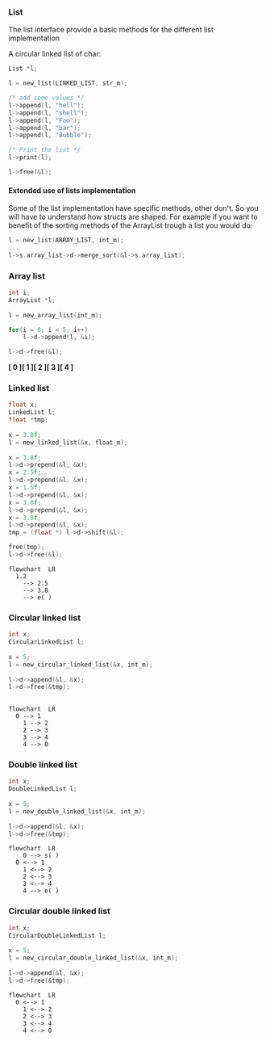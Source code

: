 
### List
The list interface provide a basic methods for the different list implementation

A circular linked list of char:
```c
List *l;

l = new_list(LINKED_LIST, str_m);

/* add some values */
l->append(l, "hell");
l->append(l, "shell");
l->append(l, "Foo");
l->append(l, "bar");
l->append(l, "Bubble");

/* Print the list */
l->print(l);

l->free(&l);
```

#### Extended use of lists implementation
Some of the list implementation have specific methods, other don't. So you will have to understand how structs are shaped. For example if you want to benefit of the sorting methods of the ArrayList trough a list you would do:
```c
l = new_list(ARRAY_LIST, int_m);
...
l->s.array_list->d->merge_sort(&l->s.array_list);
```

### Array list



```c  
int i;  
ArrayList *l;  
  
l = new_array_list(int_m);

for(i = 0; i < 5; i++)
	l->d->append(l, &i);

l->d->free(&l);
```  

**[ 0 ][ 1 ][ 2 ][ 3 ][ 4 ]**

### Linked list

```c  
float x;  
LinkedList l;
float *tmp;
  
x = 3.8f;  
l = new_linked_list(&x, float_m);  
  
x = 3.8f;
l->d->prepend(&l, &x);  
x = 2.5f;
l->d->prepend(&l, &x);
x = 1.5f;
l->d->prepend(&l, &x);
x = 3.8f;
l->d->prepend(&l, &x);  
x = 3.8f;
l->d->prepend(&l, &x);  
tmp = (float *) l->d->shift(&l);

free(tmp);
l->d->free(&l);  
```  

```mermaid
flowchart  LR
  1.2
	--> 2.5
	--> 3.8
	--> e( )
```

### Circular linked list

```c  
int x;  
CircularLinkedList l;  
  
x = 5;  
l = new_circular_linked_list(&x, int_m);  
  
l->d->append(&l, &x);  
l->d->free(&tmp);  
  
```  
```mermaid
flowchart  LR
  0 --> 1
	1 --> 2
	2 --> 3
	3 --> 4
	4 --> 0
```

### Double linked list

```c  
int x;  
DoubleLinkedList l;  
  
x = 5;  
l = new_double_linked_list(&x, int_m);
  
l->d->append(&l, &x);  
l->d->free(&tmp);  
```  
```mermaid
flowchart  LR
	0 --> s( )
  0 <--> 1
	1 <--> 2
	2 <--> 3
	3 <--> 4
	4 --> e( )
```

### Circular double linked list


```c  
int x;  
CircularDoubleLinkedList l;  
  
x = 5;  
l = new_circular_double_linked_list(&x, int_m);
  
l->d->append(&l, &x);  
l->d->free(&tmp);  
```  
```mermaid
flowchart  LR
  0 <--> 1
	1 <--> 2
	2 <--> 3
	3 <--> 4
	4 <--> 0
```